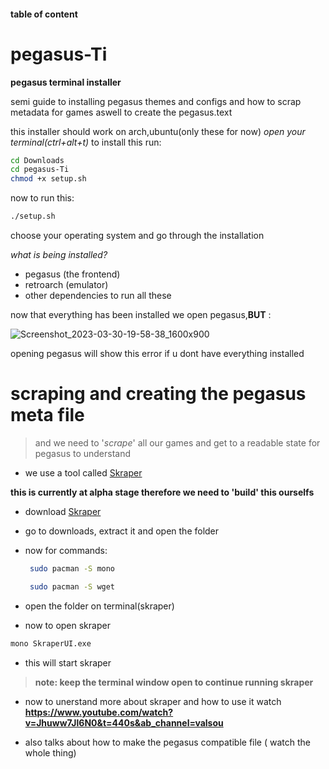 #### table of content


# pegasus-Ti

**pegasus terminal installer**

semi guide to installing pegasus themes and configs and how to scrap metadata for games aswell to create the pegasus.text

this installer should work on arch,ubuntu(only these for now)
*open your terminal(ctrl+alt+t)*
to install this run:
```bash
cd Downloads
cd pegasus-Ti
chmod +x setup.sh
```
now to run this:
```bash
./setup.sh
```
choose your operating system and go through the installation

*what is being installed?*
-  pegasus (the frontend)
-  retroarch (emulator)
-  other dependencies to run all these

now that everything has been installed we open pegasus,**BUT** :


![Screenshot_2023-03-30-19-58-38_1600x900](https://user-images.githubusercontent.com/85402808/228869245-caf4533b-a8b5-470e-9cc0-f3f554f10fd4.png)

opening pegasus will show this error if u dont have everything installed

# scraping and creating the pegasus meta file

> and we need to '*scrape*' all our games and get to a readable state for pegasus to understand

- we use a tool called [Skraper](https://www.skraper.net/)

**this is currently at alpha stage therefore we need to 'build' this ourselfs**

- download [Skraper](https://www.skraper.net/download/beta/Skraper-1.1.1.7z) 

- go to downloads, extract it and open the folder

- now for commands:
  ```bash
   sudo pacman -S mono
  ```
  ```bash
   sudo pacman -S wget
  ```

- open the folder on terminal(skraper)

- now to open skraper
```bash
mono SkraperUI.exe
```
- this will start skraper

> **note: keep the terminal window open to continue running skraper**

- now to unerstand more about skraper and how to use it watch **https://www.youtube.com/watch?v=Jhuww7Jl6N0&t=440s&ab_channel=valsou**

- also talks about how to make the pegasus compatible file ( watch the whole thing) 
  
  
  
